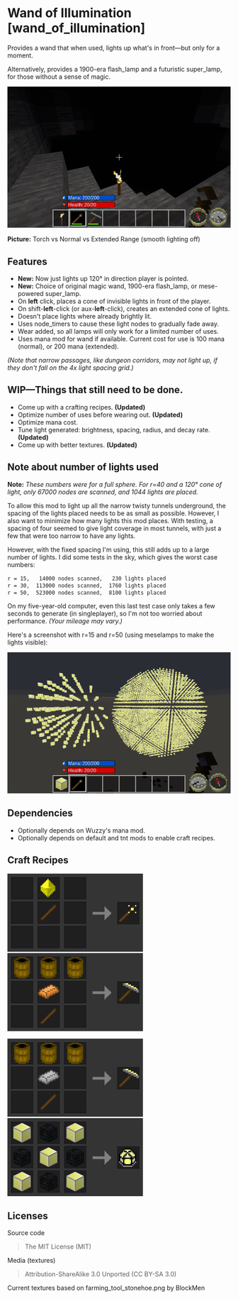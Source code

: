 Wand of Illumination [wand\_of\_illumination]
===========================================
Provides a wand that when used, lights up what's in front—but only for a moment.

Alternatively, provides a 1900-era flash\_lamp and a futuristic super\_lamp, for those without a sense of magic.


![Wand of Illumination Screenshot](images/compare.gif "Torch vs Normal vs Extended Range")

**Picture:** Torch vs Normal vs Extended Range (smooth lighting off)

Features
--------

- **New:** Now just lights up 120° in direction player is pointed.
- **New:** Choice of original magic wand, 1900-era flash\_lamp, or mese-powered super\_lamp.
- On **left** click, places a cone of invisible lights in front of the player.
- On shift-**left**-click (or aux-**left**-click), creates an extended cone of lights.
- Doesn't place lights where already brightly lit.
- Uses node_timers to cause these light nodes to gradually fade away.
- Wear added, so all lamps will only work for a limited number of uses.
- Uses mana mod for wand if available. Current cost for use is 100 mana (normal), or 200 mana (extended).

*(Note that narrow passages, like dungeon corridors, may not light up, if they don't fall on the 4x light spacing grid.)*


WIP—Things that still need to be done.
----------------------------------

- Come up with a crafting recipes. **(Updated)**
- Optimize number of uses before wearing out. **(Updated)**
- Optimize mana cost.
- Tune light generated: brightness, spacing, radius, and decay rate. **(Updated)**
- Come up with better textures. **(Updated)**


Note about number of lights used
--------------------------------

**Note:** *These numbers were for a full sphere. For r=40 and a 120° cone of light, only 67000 nodes are scanned, and 1044 lights are placed.*

To allow this mod to light up all the narrow twisty tunnels underground, the spacing of the lights placed needs to be as small as possible. However, I also want to minimize how many lights this mod places.  With testing, a spacing of four seemed to give light coverage in most tunnels, with just a few that were too narrow to have any lights.

However, with the fixed spacing I'm using, this still adds up to a large number of lights. I did some tests in the sky, which gives the worst case numbers:

	r = 15,   14000 nodes scanned,   230 lights placed
	r = 30,  113000 nodes scanned,  1760 lights placed
	r = 50,  523000 nodes scanned,  8100 lights placed

On my five-year-old computer, even this last test case only takes a few seconds to generate (in singleplayer), so I'm not too worried about performance. *(Your mileage may vary.)*

Here's a screenshot with r=15 and r=50 (using meselamps to make the lights visible):

![Example of light patterns](images/15vs50.png "15 vs. 50")


Dependencies
------------

- Optionally depends on Wuzzy's mana mod.
- Optionally depends on default and tnt mods to enable craft recipes.


Craft Recipes
-------------

![Crafting 1](images/crafting1.png "Wand")
![Crafting 2](images/crafting2.png "Flash Lamp")

![Crafting 3](images/crafting3.png "Flash Lamp alt")
![Crafting 4](images/crafting4.png "Super Lamp")

Licenses
--------

Source code

> The MIT License (MIT)

Media (textures)

> Attribution-ShareAlike 3.0 Unported (CC BY-SA 3.0)

Current textures based on farming\_tool\_stonehoe.png by BlockMen

